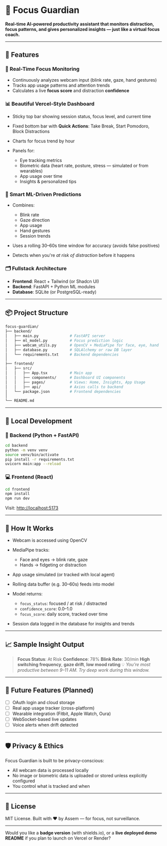
# 🧠 Focus Guardian

**Real-time AI-powered productivity assistant that monitors distraction, focus patterns, and gives personalized insights — just like a virtual focus coach.**

---

## 🚀 Features

### 🎯 Real-Time Focus Monitoring

* Continuously analyzes webcam input (blink rate, gaze, hand gestures)
* Tracks app usage patterns and attention trends
* Calculates a live **focus score** and distraction **confidence**

### 📊 Beautiful Vercel-Style Dashboard

* Sticky top bar showing session status, focus level, and current time
* Fixed bottom bar with **Quick Actions**: Take Break, Start Pomodoro, Block Distractions
* Charts for focus trend by hour
* Panels for:

  * Eye tracking metrics
  * Biometric data (heart rate, posture, stress — simulated or from wearables)
  * App usage over time
  * Insights & personalized tips

### 🤖 Smart ML-Driven Predictions

* Combines:

  * Blink rate
  * Gaze direction
  * App usage
  * Hand gestures
  * Session trends
* Uses a rolling 30–60s time window for accuracy (avoids false positives)
* Detects when you're *at risk of distraction* before it happens

### 🗂️ Fullstack Architecture

* **Frontend**: React + Tailwind (or Shadcn UI)
* **Backend**: FastAPI + Python ML modules
* **Database**: SQLite (or PostgreSQL-ready)

---

## 📦 Project Structure

```bash
focus-guardian/
├── backend/
│   ├── main.py              # FastAPI server
│   ├── ml_model.py          # Focus prediction logic
│   ├── webcam_utils.py      # OpenCV + MediaPipe for face, eye, hand
│   ├── database.py          # SQLAlchemy or raw DB layer
│   └── requirements.txt     # Backend dependencies
│
├── frontend/
│   ├── src/
│   │   ├── App.tsx          # Main app
│   │   ├── components/      # Dashboard UI components
│   │   ├── pages/           # Views: Home, Insights, App Usage
│   │   ├── api/             # Axios calls to backend
│   └── package.json         # Frontend dependencies
│
└── README.md
```

---

## 🧪 Local Development

### 🔧 Backend (Python + FastAPI)

```bash
cd backend
python -m venv venv
source venv/bin/activate
pip install -r requirements.txt
uvicorn main:app --reload
```

### 💻 Frontend (React)

```bash
cd frontend
npm install
npm run dev
```

Visit: [http://localhost:5173](http://localhost:5173)

---

## 🧠 How It Works

* Webcam is accessed using OpenCV
* MediaPipe tracks:

  * Face and eyes → blink rate, gaze
  * Hands → fidgeting or distraction
* App usage simulated (or tracked with local agent)
* Rolling data buffer (e.g. 30–60s) feeds into model
* Model returns:

  * `focus_status`: focused / at risk / distracted
  * `confidence_score`: 0.0–1.0
  * `focus_score`: daily score, tracked over time
* Session data logged in the database for insights and trends

---

## 📈 Sample Insight Output

> **Focus Status**: At Risk
> **Confidence**: 78%
> **Blink Rate**: 30/min
> **High switching frequency**, **gaze drift**, **low mood rating**
> 💡 *You’re most productive between 9–11 AM. Try deep work during this window.*

---

## 🧰 Future Features (Planned)

* [ ] OAuth login and cloud storage
* [ ] Real app usage tracker (cross-platform)
* [ ] Wearable integration (Fitbit, Apple Watch, Oura)
* [ ] WebSocket-based live updates
* [ ] Voice alerts when drift detected

---

## 🛡️ Privacy & Ethics

Focus Guardian is built to be privacy-conscious:

* All webcam data is processed locally
* No image or biometric data is uploaded or stored unless explicitly configured
* You control what is tracked and when

---

## 📄 License

MIT License.
Built with ❤️ by Assem — for focus, not surveillance.

---

Would you like a **badge version** (with shields.io), or a **live deployed demo README** if you plan to launch on Vercel or Render?
